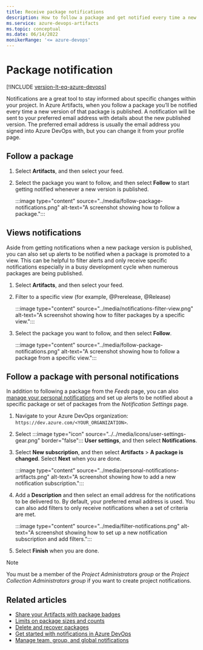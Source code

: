 ```yaml
---
title: Receive package notifications
description: How to follow a package and get notified every time a new version is published
ms.service: azure-devops-artifacts
ms.topic: conceptual
ms.date: 06/14/2022
monikerRange: '<= azure-devops'
---
```


# Package notification

[!INCLUDE [version-lt-eq-azure-devops](../../includes/version-lt-eq-azure-devops.md)]

Notifications are a great tool to stay informed about specific changes within your project. In Azure Artifacts, when you follow a package you’ll be notified every time a new version of that package is published. A notification will be sent to your preferred email address with details about the new published version. The preferred email address is usually the email address you signed into Azure DevOps with, but you can change it from your profile page.

## Follow a package

1. Select **Artifacts**, and then select your feed.

1. Select the package you want to follow, and then select **Follow** to start getting notified whenever a new version is published.

    :::image type="content" source="../media/follow-package-notifications.png" alt-text="A screenshot showing how to follow a package.":::

## Views notifications

Aside from getting notifications when a new package version is published, you can also set up alerts to be notified when a package is promoted to a view. This can be helpful to filter alerts and only receive specific notifications especially in a busy development cycle when numerous packages are being published.

1. Select **Artifacts**, and then select your feed.

1. Filter to a specific view (for example, @Prerelease, @Release)

    :::image type="content" source="../media/notifications-filter-view.png" alt-text="A screenshot showing how to filter packages by a specific view.":::

1. Select the package you want to follow, and then select **Follow**.

    :::image type="content" source="../media/follow-package-notifications.png" alt-text="A screenshot showing how to follow a package from a specific view.":::

## Follow a package with personal notifications

 In addition to following a package from the _Feeds_ page, you can also [manage your personal notifications](../../organizations/notifications/manage-your-personal-notifications.md) and set up alerts to be notified about a specific package or set of packages from the _Notification Settings_ page.

1. Navigate to your Azure DevOps organization: `https://dev.azure.com/<YOUR_ORGANIZATION>`.

1. Select :::image type="icon" source="../../media/icons/user-settings-gear.png" border="false":::  **User settings**, and then select **Notifications**.

1. Select **New subscription**, and then select **Artifacts** > **A package is changed**. Select **Next** when you are done.

    :::image type="content" source="../media/personal-notifications-artifacts.png" alt-text="A screenshot showing how to add a new notification subscription.":::

1. Add a **Description** and then select an email address for the notifications to be delivered to. By default, your preferred email address is used. You can also add filters to only receive notifications when a set of criteria are met.

    :::image type="content" source="../media/filter-notifications.png" alt-text="A screenshot showing how to set up a new notification subscription and add filters.":::

1. Select **Finish** when you are done.

> [!Note]
> You must be a member of the *Project Administrators group* or the *Project Collection Administrators group* if you want to create project notifications.

## Related articles

- [Share your Artifacts with package badges](../package-badges.md)
- [Limits on package sizes and counts](../reference/limits.md)
- [Delete and recover packages](../how-to/delete-and-recover-packages.md)
- [Get started with notifications in Azure DevOps](../../organizations/notifications/about-notifications.md)
- [Manage team, group, and global notifications](../../organizations/notifications/manage-team-group-global-organization-notifications.md)
